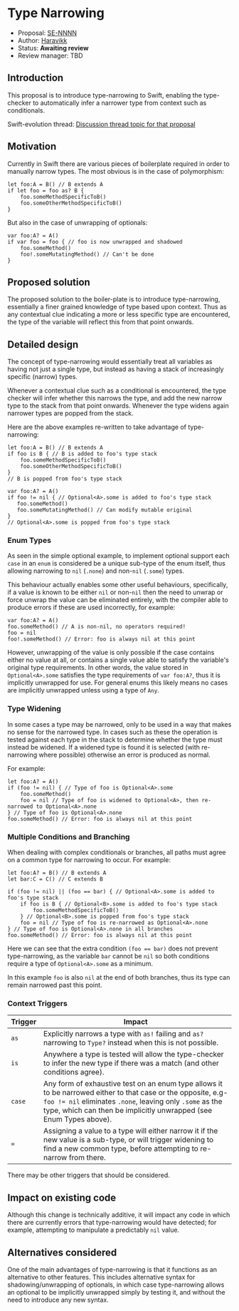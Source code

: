 # Type Narrowing

* Proposal: [SE-NNNN](NNNN-type-narrowing.md)
* Author: [Haravikk](https://github.com/haravikk)
* Status: **Awaiting review**
* Review manager: TBD

## Introduction

This proposal is to introduce type-narrowing to Swift, enabling the type-checker to automatically infer a narrower type from context such as conditionals.

Swift-evolution thread: [Discussion thread topic for that proposal](http://news.gmane.org/gmane.comp.lang.swift.evolution)

## Motivation

Currently in Swift there are various pieces of boilerplate required in order to manually narrow types. The most obvious is in the case of polymorphism:

```
let foo:A = B() // B extends A
if let foo = foo as? B {
    foo.someMethodSpecificToB()
    foo.someOtherMethodSpecificToB()
}
```

But also in the case of unwrapping of optionals:

```
var foo:A? = A()
if var foo = foo { // foo is now unwrapped and shadowed
    foo.someMethod()
    foo!.someMutatingMethod() // Can't be done
}
```

## Proposed solution

The proposed solution to the boiler-plate is to introduce type-narrowing, essentially a finer grained knowledge of 
type based upon context. Thus as any contextual clue indicating a more or less specific type are encountered, the 
type of the variable will reflect this from that point onwards.

## Detailed design

The concept of type-narrowing would essentially treat all variables as having not just a single type, but 
instead as having a stack of increasingly specific (narrow) types.

Whenever a contextual clue such as a conditional is encountered, the type checker will infer whether this narrows 
the type, and add the new narrow type to the stack from that point onwards. Whenever the type widens again narrower 
types are popped from the stack.

Here are the above examples re-written to take advantage of type-narrowing:

```
let foo:A = B() // B extends A
if foo is B { // B is added to foo's type stack
    foo.someMethodSpecificToB()
    foo.someOtherMethodSpecificToB()
}
// B is popped from foo's type stack
```
```
var foo:A? = A()
if foo != nil { // Optional<A>.some is added to foo's type stack
   foo.someMethod()
   foo.someMutatingMethod() // Can modify mutable original
}
// Optional<A>.some is popped from foo's type stack
```

### Enum Types

As seen in the simple optional example, to implement optional support each `case` in an `enum` is considered 
be a unique sub-type of the enum itself, thus allowing narrowing to `nil` (`.none`) and non-`nil` (`.some`) types.

This behaviour actually enables some other useful behaviours, specifically, if a value is known to be either 
`nil` or non-`nil` then the need to unwrap or force unwrap the value can be eliminated entirely, with the 
compiler able to produce errors if these are used incorrectly, for example:

```
var foo:A? = A()
foo.someMethod() // A is non-nil, no operators required!
foo = nil
foo!.someMethod() // Error: foo is always nil at this point
```

However, unwrapping of the value is only possible if the case contains either no value at all, or contains a 
single value able to satisfy the variable's original type requirements. In other words, the value stored in 
`Optional<A>.some` satisfies the type requirements of `var foo:A?`, thus it is implicitly unwrapped for use.
For general enums this likely means no cases are implicitly unwrapped unless using a type of `Any`.

### Type Widening

In some cases a type may be narrowed, only to be used in a way that makes no sense for the narrowed type. In cases 
such as these the operation is tested against each type in the stack to determine whether the type must instead be 
widened. If a widened type is found it is selected (with re-narrowing where possible) otherwise an error is 
produced as normal.

For example:

```
let foo:A? = A()
if (foo != nil) { // Type of foo is Optional<A>.some
    foo.someMethod()
    foo = nil // Type of foo is widened to Optional<A>, then re-narrowed to Optional<A>.none
} // Type of foo is Optional<A>.none
foo.someMethod() // Error: foo is always nil at this point
```

### Multiple Conditions and Branching

When dealing with complex conditionals or branches, all paths must agree on a common type for narrowing to occur.
For example:

```
let foo:A? = B() // B extends A
let bar:C = C() // C extends B

if (foo != nil) || (foo == bar) { // Optional<A>.some is added to foo's type stack
    if foo is B { // Optional<B>.some is added to foo's type stack
        foo.someMethodSpecificToB()
    } // Optional<B>.some is popped from foo's type stack
    foo = nil // Type of foo is re-narrowed as Optional<A>.none
} // Type of foo is Optional<A>.none in all branches
foo.someMethod() // Error: foo is always nil at this point
```

Here we can see that the extra condition `(foo == bar)` does not prevent type-narrowing, as the variable `bar` 
cannot be `nil` so both conditions require a type of `Optional<A>.some` as a minimum.

In this example `foo` is also `nil` at the end of both branches, thus its type can remain narrowed past this point.

### Context Triggers

| Trigger | Impact
|---------|---
| `as`    | Explicitly narrows a type with `as!` failing and `as?` narrowing to `Type?` instead when this is not possible.
| `is`    | Anywhere a type is tested will allow the type-checker to infer the new type if there was a match (and other conditions agree).
| `case`  | Any form of exhaustive test on an enum type allows it to be narrowed either to that case or the opposite, e.g- `foo != nil` eliminates `.none`, leaving only `.some` as the type, which can then be implicitly unwrapped (see Enum Types above).
| `=`     | Assigning a value to a type will either narrow it if the new value is a sub-type, or will trigger widening to find a new common type, before attempting to re-narrow from there.

There may be other triggers that should be considered.

## Impact on existing code

Although this change is technically additive, it will impact any code in which there are currently errors 
that type-narrowing would have detected; for example, attempting to manipulate a predictably `nil` value.

## Alternatives considered

One of the main advantages of type-narrowing is that it functions as an alternative to other features. This 
includes alternative syntax for shadowing/unwrapping of optionals, in which case type-narrowing allows an optional
to be implicitly unwrapped simply by testing it, and without the need to introduce any new syntax.
